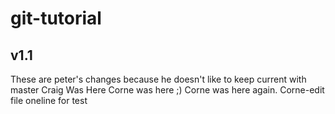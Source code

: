 # git-tutorial
## v1.1
These are peter's changes because he doesn't like to keep current with master
Craig Was Here
Corne was here ;)
Corne was here again. 
Corne-edit file oneline for test
